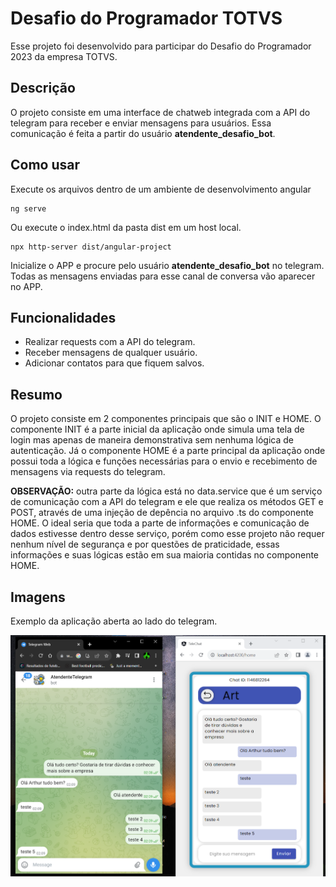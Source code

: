 # Desafio do Programador TOTVS

Esse projeto foi desenvolvido para participar do Desafio do Programador 2023 da empresa TOTVS.

## Descrição

O projeto consiste em uma interface de chatweb integrada com a API do telegram para receber e enviar mensagens para usuários.
Essa comunicação é feita a partir do usuário **atendente_desafio_bot**.

## Como usar

Execute os arquivos dentro de um ambiente de desenvolvimento angular
````
ng serve
````
Ou execute o index.html da pasta dist em um host local.
````
npx http-server dist/angular-project
````

Inicialize o APP e procure pelo usuário **atendente_desafio_bot** no telegram. Todas as mensagens enviadas para esse canal de conversa vão aparecer
no APP.

## Funcionalidades

* Realizar requests com a API do telegram.
* Receber mensagens de qualquer usuário.
* Adicionar contatos para que fiquem salvos.

## Resumo

O projeto consiste em 2 componentes principais que são o INIT e HOME. O componente INIT é a parte inicial da aplicação onde simula uma tela de login
mas apenas de maneira demonstrativa sem nenhuma lógica de autenticação. Já o componente HOME é a parte principal da aplicação onde possui toda a lógica
e funções necessárias para o envio e recebimento de mensagens via requests do telegram.

**OBSERVAÇÃO:** outra parte da lógica está no data.service que é um serviço de comunicação com a API do telegram e ele que realiza os métodos GET e POST,
através de uma injeção de depência no arquivo .ts do componente HOME. O ideal seria que toda a parte de informações e comunicação de dados estivesse
dentro desse serviço, porém como esse projeto não requer nenhum nível de segurança e por questões de praticidade, essas informações e suas lógicas
estão em sua maioria contidas no componente HOME.

## Imagens

Exemplo da aplicação aberta ao lado do telegram.

![exemplo](screenshots/exemplo.png "exemplo1")

